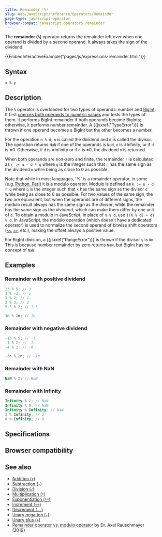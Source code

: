 ```yaml
---
title: Remainder (%)
slug: Web/JavaScript/Reference/Operators/Remainder
page-type: javascript-operator
browser-compat: javascript.operators.remainder
---
```




The **remainder (`%`)** operator returns the remainder left over when one operand is divided by a second operand. It always takes the sign of the dividend.

{{EmbedInteractiveExample("pages/js/expressions-remainder.html")}}

## Syntax

```js-nolint
x % y
```

## Description

The `%` operator is overloaded for two types of operands: number and [BigInt](/Web/JavaScript/Reference/Global_Objects/BigInt). It first [coerces both operands to numeric values](/Web/JavaScript/Data_structures#numeric_coercion) and tests the types of them. It performs BigInt remainder if both operands become BigInts; otherwise, it performs number remainder. A {{jsxref("TypeError")}} is thrown if one operand becomes a BigInt but the other becomes a number.

For the operation `n % d`, `n` is called the dividend and `d` is called the divisor. The operation returns `NaN` if one of the operands is `NaN`, `n` is ±Infinity, or if `d` is ±0. Otherwise, if `d` is ±Infinity or if `n` is ±0, the dividend `n` is returned.

When both operands are non-zero and finite, the remainder `r` is calculated as `r := n - d * q` where `q` is the integer such that `r` has the same sign as the dividend `n` while being as close to 0 as possible.

Note that while in most languages, '%' is a remainder operator, in some (e.g. [Python, Perl](https://en.wikipedia.org/wiki/Modulo_operation#In_programming_languages)) it is a modulo operator. Modulo is defined as `k := n - d * q` where `q` is the integer such that `k` has the same sign as the divisor `d` while being as close to 0 as possible. For two values of the same sign, the two are equivalent, but when the operands are of different signs, the modulo result always has the same sign as the _divisor_, while the remainder has the same sign as the _dividend_, which can make them differ by one unit of `d`. To obtain a modulo in JavaScript, in place of `n % d`, use `((n % d) + d) % d`. In JavaScript, the modulo operation (which doesn't have a dedicated operator) is used to normalize the second operand of bitwise shift operators ([`<<`](/Web/JavaScript/Reference/Operators/Left_shift), [`>>`](/Web/JavaScript/Reference/Operators/Right_shift), etc.), making the offset always a positive value.

For BigInt division, a {{jsxref("RangeError")}} is thrown if the divisor `y` is `0n`. This is because number remainder by zero returns `NaN`, but BigInt has no concept of `NaN`.

## Examples

### Remainder with positive dividend

```js
13 % 5; // 3
1 % -2; // 1
1 % 2; // 1
2 % 3; // 2
5.5 % 2; // 1.5

3n % 2n; // 1n
```

### Remainder with negative dividend

```js
-13 % 5; // -3
-1 % 2; // -1
-4 % 2; // -0

-3n % 2n; // -1n
```

### Remainder with NaN

```js
NaN % 2; // NaN
```

### Remainder with Infinity

```js
Infinity % 2; // NaN
Infinity % 0; // NaN
Infinity % Infinity; // NaN
2 % Infinity; // 2
0 % Infinity; // 0
```

## Specifications



## Browser compatibility



## See also

- [Addition (`+`)](/Web/JavaScript/Reference/Operators/Addition)
- [Subtraction (`-`)](/Web/JavaScript/Reference/Operators/Subtraction)
- [Division (`/`)](/Web/JavaScript/Reference/Operators/Division)
- [Multiplication (`*`)](/Web/JavaScript/Reference/Operators/Multiplication)
- [Exponentiation (`**`)](/Web/JavaScript/Reference/Operators/Exponentiation)
- [Increment (`++`)](/Web/JavaScript/Reference/Operators/Increment)
- [Decrement (`--`)](/Web/JavaScript/Reference/Operators/Decrement)
- [Unary negation (`-`)](/Web/JavaScript/Reference/Operators/Unary_negation)
- [Unary plus (`+`)](/Web/JavaScript/Reference/Operators/Unary_plus)
- [Remainder operator vs. modulo operator](https://2ality.com/2019/08/remainder-vs-modulo.html) by Dr. Axel Rauschmayer (2019)
